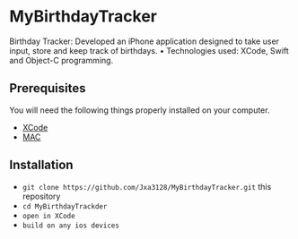 # MyBirthdayTracker
Birthday Tracker: Developed an iPhone application designed to take user input, store and keep track of birthdays. 
  •	Technologies used: XCode, Swift and Object-C programming.
  
## Prerequisites

You will need the following things properly installed on your computer.

* [XCode](https://developer.apple.com/xcode/)
* [MAC](https://apple.com/)

## Installation

* `git clone https://github.com/Jxa3128/MyBirthdayTracker.git` this repository
* `cd MyBirthdayTrackder`
* `open in XCode`
* `build on any ios devices`
